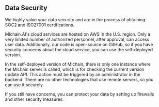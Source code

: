 ## Data Security

We highly value your data security and are in the process of obtaining SOC2 and ISO27001 certifications.

Mlchain.AI's cloud services are hosted on AWS in the U.S. region. Only a very limited number of authorized personnel, after approval, can access user data. Additionally, our code is open-source on GitHub, so if you have security concerns about the cloud service, you can use the self-deployed version.

In the self-deployed version of Mlchain, there is only one instance where the Mlchain server is called, which is for checking the current version update API. This action must be triggered by an administrator in the backend. There are no other technologies that use remote servers, so you can use it securely.

If you still have concerns, you can protect your data by setting up firewalls and other security measures.